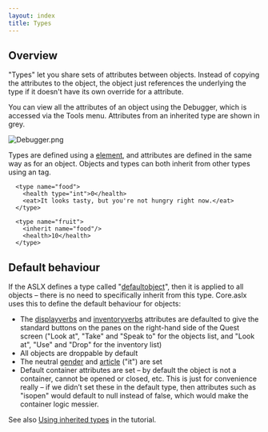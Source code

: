 ```yaml
---
layout: index
title: Types
---
```


Overview
--------

"Types" let you share sets of attributes between objects. Instead of copying the attributes to the object, the object just references the underlying the type if it doesn't have its own override for a attribute.

You can view all the attributes of an object using the Debugger, which is accessed via the Tools menu. Attributes from an inherited type are shown in grey.

![](Debugger.png "Debugger.png")

Types are defined using a [<type> element](elements/type_element.html), and attributes are defined in the same way as for an object. Objects and types can both inherit from other types using an <inherit> tag.

      <type name="food">
        <health type="int">0</health>
        <eat>It looks tasty, but you're not hungry right now.</eat>
      </type>

      <type name="fruit">
        <inherit name="food"/>
        <health>10</health>
      </type>

Default behaviour
-----------------

If the ASLX defines a type called "[defaultobject](attributes/defaultobject.html)", then it is applied to all objects – there is no need to specifically inherit from this type. Core.aslx uses this to define the default behaviour for objects:

-   The [displayverbs](attributes/displayverbs.html) and [inventoryverbs](attributes/inventoryverbs.html) attributes are defaulted to give the standard buttons on the panes on the right-hand side of the Quest screen ("Look at", "Take" and "Speak to" for the objects list, and "Look at", "Use" and "Drop" for the inventory list)
-   All objects are droppable by default
-   The neutral [gender](attributes/gender.html) and [article](attributes/article.html) ("it") are set
-   Default container attributes are set – by default the object is not a container, cannot be opened or closed, etc. This is just for convenience really – if we didn’t set these in the default type, then attributes such as "isopen" would default to null instead of false, which would make the container logic messier.

See also [Using inherited types](tutorial/using_inherited_types.html) in the tutorial.
